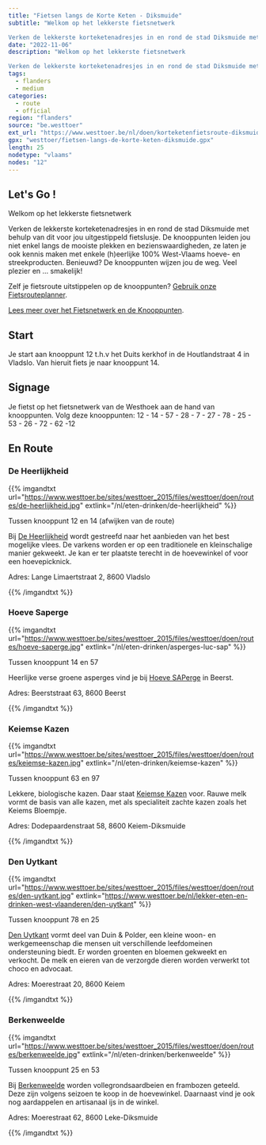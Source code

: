 ```yaml
---
title: "Fietsen langs de Korte Keten - Diksmuide"
subtitle: "Welkom op het lekkerste fietsnetwerk

Verken de lekkerste korteketenadresjes in en rond de stad Diksmuide met behulp van dit voor jou uitgestippeld fietslusje"
date: "2022-11-06"
description: "Welkom op het lekkerste fietsnetwerk

Verken de lekkerste korteketenadresjes in en rond de stad Diksmuide met behulp van dit voor jou uitgestippeld fietslusje" 
tags:
  - flanders
  - medium
categories: 
  - route
  - official
region: "flanders"
source: "be.westtoer"
ext_url: "https://www.westtoer.be/nl/doen/korteketenfietsroute-diksmuide"
gpx: "westtoer/fietsen-langs-de-korte-keten-diksmuide.gpx"
length: 25
nodetype: "vlaams"
nodes: "12"
---
```


## Let's Go !

Welkom op het lekkerste fietsnetwerk

Verken de lekkerste korteketenadresjes in en rond de stad Diksmuide met behulp van dit voor jou uitgestippeld fietslusje. De knooppunten leiden jou niet enkel langs de mooiste plekken en bezienswaardigheden, ze laten je ook kennis maken met enkele (h)eerlijke 100% West-Vlaams hoeve- en streekproducten. Benieuwd? De knooppunten wijzen jou de weg. Veel plezier en … smakelijk!

Zelf je fietsroute uitstippelen op de knooppunten? [Gebruik onze Fietsrouteplanner](http://www.westtoer.be/nl/fietsrouteplanner).

[Lees meer over het Fietsnetwerk en de Knooppunten](https://www.westtoer.be/nl/node/83280).

## Start 

Je start aan knooppunt 12 t.h.v het Duits kerkhof in de Houtlandstraat 4  in Vladslo. Van hieruit fiets je naar knooppunt 14.

## Signage

Je fietst op het fietsnetwerk van de Westhoek aan de hand van knooppunten. Volg deze knooppunten: 12 - 14 - 57 - 28 - 7 - 27 - 78 - 25 - 53 - 26 - 72 - 62 -12

## En Route

### De Heerlijkheid

{{% imgandtxt url="https://www.westtoer.be/sites/westtoer_2015/files/westtoer/doen/routes/de-heerlijkheid.jpg" extlink="/nl/eten-drinken/de-heerlijkheid" %}}

Tussen knooppunt 12 en 14 (afwijken van de route) 

Bij [De Heerlijkheid](https://www.westtoer.be/nl/eten-drinken/de-heerlijkheid) wordt gestreefd naar het aanbieden van het best mogelijke vlees. De varkens worden er op een traditionele en kleinschalige manier gekweekt. Je kan er ter plaatste terecht in de hoevewinkel of voor een hoevepicknick.

Adres: Lange Limaertstraat 2, 8600 Vladslo

{{% /imgandtxt %}}

### Hoeve Saperge

{{% imgandtxt url="https://www.westtoer.be/sites/westtoer_2015/files/westtoer/doen/routes/hoeve-saperge.jpg" extlink="/nl/eten-drinken/asperges-luc-sap" %}}

Tussen knooppunt 14 en 57

Heerlijke verse groene asperges vind je bij [Hoeve SAPerge](https://www.westtoer.be/nl/eten-drinken/asperges-luc-sap) in Beerst.

Adres: Beerststraat 63, 8600 Beerst

{{% /imgandtxt %}}

### Keiemse Kazen

{{% imgandtxt url="https://www.westtoer.be/sites/westtoer_2015/files/westtoer/doen/routes/keiemse-kazen.jpg" extlink="/nl/eten-drinken/keiemse-kazen" %}}

Tussen knooppunt 63 en 97

Lekkere, biologische kazen. Daar staat [Keiemse Kazen](https://www.westtoer.be/nl/eten-drinken/keiemse-kazen) voor. Rauwe melk vormt de basis van alle kazen, met als specialiteit zachte kazen zoals het Keiems Bloempje.

Adres: Dodepaardenstraat 58, 8600 Keiem-Diksmuide

{{% /imgandtxt %}}

### Den Uytkant

{{% imgandtxt url="https://www.westtoer.be/sites/westtoer_2015/files/westtoer/doen/routes/den-uytkant.jpg" extlink="https://www.westtoer.be/nl/lekker-eten-en-drinken-west-vlaanderen/den-uytkant" %}}

Tussen knooppunt 78 en 25

[Den Uytkant](https://www.westtoer.be/nl/lekker-eten-en-drinken-west-vlaanderen/den-uytkant) vormt deel van Duin & Polder, een kleine woon- en werkgemeenschap die mensen uit verschillende leefdomeinen ondersteuning biedt. Er worden groenten en bloemen gekweekt en verkocht. De melk en eieren van de verzorgde dieren worden verwerkt tot choco en advocaat.

Adres: Moerestraat 20, 8600 Keiem

{{% /imgandtxt %}}

### Berkenweelde

{{% imgandtxt url="https://www.westtoer.be/sites/westtoer_2015/files/westtoer/doen/routes/berkenweelde.jpg" extlink="/nl/eten-drinken/berkenweelde" %}}

Tussen knooppunt 25 en 53

Bij [Berkenweelde](https://www.westtoer.be/nl/eten-drinken/berkenweelde) worden vollegrondsaardbeien en frambozen geteeld. Deze zijn volgens seizoen te koop in de hoevewinkel. Daarnaast vind je ook nog aardappelen en artisanaal ijs in de winkel.

Adres: Moerestraat 62, 8600 Leke-Diksmuide

{{% /imgandtxt %}}
